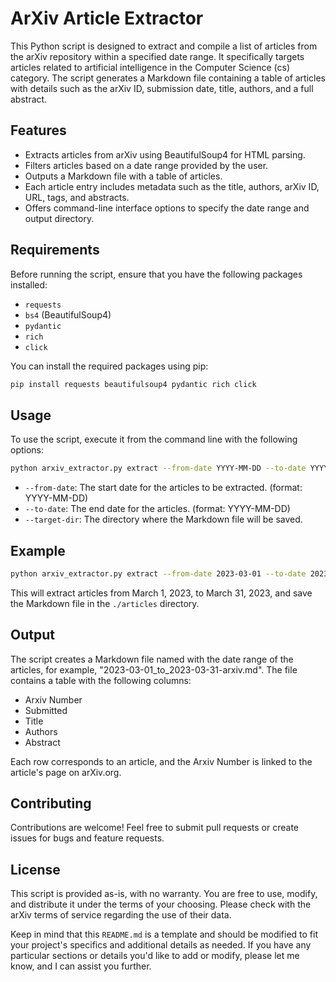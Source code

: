 # ArXiv Article Extractor

This Python script is designed to extract and compile a list of articles from the arXiv repository within a specified date range. It specifically targets articles related to artificial intelligence in the Computer Science (cs) category. The script generates a Markdown file containing a table of articles with details such as the arXiv ID, submission date, title, authors, and a full abstract.

## Features

- Extracts articles from arXiv using BeautifulSoup4 for HTML parsing.
- Filters articles based on a date range provided by the user.
- Outputs a Markdown file with a table of articles.
- Each article entry includes metadata such as the title, authors, arXiv ID, URL, tags, and abstracts.
- Offers command-line interface options to specify the date range and output directory.

## Requirements

Before running the script, ensure that you have the following packages installed:

- `requests`
- `bs4` (BeautifulSoup4)
- `pydantic`
- `rich`
- `click`

You can install the required packages using pip:

```bash
pip install requests beautifulsoup4 pydantic rich click
```

## Usage

To use the script, execute it from the command line with the following options:

```bash
python arxiv_extractor.py extract --from-date YYYY-MM-DD --to-date YYYY-MM-DD --target-dir /path/to/directory
```

- `--from-date`: The start date for the articles to be extracted. (format: YYYY-MM-DD)
- `--to-date`: The end date for the articles. (format: YYYY-MM-DD)
- `--target-dir`: The directory where the Markdown file will be saved.

## Example

```bash
python arxiv_extractor.py extract --from-date 2023-03-01 --to-date 2023-03-31 --target-dir ./articles
```

This will extract articles from March 1, 2023, to March 31, 2023, and save the Markdown file in the `./articles` directory.

## Output

The script creates a Markdown file named with the date range of the articles, for example, "2023-03-01_to_2023-03-31-arxiv.md". The file contains a table with the following columns:

- Arxiv Number
- Submitted
- Title
- Authors
- Abstract

Each row corresponds to an article, and the Arxiv Number is linked to the article's page on arXiv.org.

## Contributing

Contributions are welcome! Feel free to submit pull requests or create issues for bugs and feature requests.

## License

This script is provided as-is, with no warranty. You are free to use, modify, and distribute it under the terms of your choosing. Please check with the arXiv terms of service regarding the use of their data.

Keep in mind that this `README.md` is a template and should be modified to fit your project's specifics and additional details as needed. If you have any particular sections or details you'd like to add or modify, please let me know, and I can assist you further.